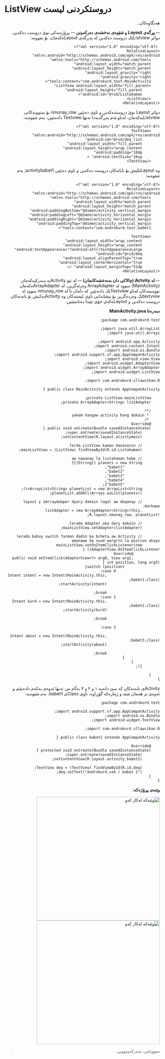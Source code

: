 # ListView دروستکردنی لیست
<div dir=rtl>
    
هەنگاوەکان.. 

<strong>-- پڕگەی Layout و شێوەی نەخشەی دەرکەوتن --</strong>
پڕۆژەیەکی نوێ دروست دەکەین، دواتر Listviewێک دروست دەکەین لە پەڕگەی Layoutەکەمان، بۆ نموونە:
<pre><code> &lt;?xml version="1.0" encoding="utf-8"?&gt;
&lt;RelativeLayout xmlns:android="http://schemas.android.com/apk/res/android"
    xmlns:tools="http://schemas.android.com/tools"
    android:layout_width="match_parent"
    android:layout_height="match_parent"
    android:layout_gravity="right"
    android:gravity="right"
    tools:context="com.androkurd.test.MainActivity"&gt;
    &lt;ListView android:layout_width="fill_parent"
        android:layout_height="fill_parent"
        android:id="@+id/Listakaman"&gt;
    &lt;/ListView&gt;
&lt;/RelativeLayout&gt;</code></pre>
دواتر Layout نوێ دروستدەکەین و ناوی دەنێین nmunay_row بۆ ستوونەکانی Listviewیەکەمان، لەناو ئەم پەڕگەیەدا تەنها Textview دادەنێین، بەم شێوەیە:
<pre><code>&lt;?xml version="1.0" encoding="utf-8"?&gt;
    &lt;TextView xmlns:android="http://schemas.android.com/apk/res/android"
        android:id="@+id/deq_list"
        android:layout_width="fill_parent"
        android:layout_height="wrap_content"
        android:padding="10dp"
        android:textSize="16sp" &gt;
    &lt;/TextView&gt;</code></pre>
وە Layoutێکیش بۆ باباتەکان دروست دەکەین و ناوی دەنێین activitybabet1, بەم شێوەیە:
<pre><code>&lt;?xml version="1.0" encoding="utf-8"?&gt;
&lt;RelativeLayout xmlns:android="http://schemas.android.com/apk/res/android"
    xmlns:tools="http://schemas.android.com/tools"
    android:layout_width="match_parent"
    android:layout_height="match_parent"
    android:paddingBottom="@dimen/activity_vertical_margin"
    android:paddingLeft="@dimen/activity_horizontal_margin"
    android:paddingRight="@dimen/activity_horizontal_margin"
    android:paddingTop="@dimen/activity_vertical_margin"
    tools:context="com.androkurd.test.babet1"&gt;

    &lt;TextView
        android:layout_width="wrap_content"
        android:layout_height="wrap_content"
        android:textAppearance="?android:attr/textAppearanceLarge"
        android:id="@+id/deq"
        android:layout_alignParentTop="true"
        android:layout_centerHorizontal="true"
        android:layout_marginTop="51dp" /&gt;
&lt;/RelativeLayout&gt;</code></pre>
<strong>-- لە Actvity (چالاکی دان بەنەخشەکانمان) --</strong>
لە نێو Activityیە سەرکیەکەمان (MainActivity) سوود لە ArrayAdapter وەرئەگرین، لە ArrayAdapterەکەمان نووسینەکان لەناو Textviewێک دادەنێین کە دامان نا لە nmunay_row سوود لە textviewێک وەردەگرین بۆ نیشاندانی ناوی لیستەکان وە Activityیەکیش بۆ بابەتەکان دروست دەکەین و Layoutەکەی خۆی تێیدا دەناسێنین.

<strong>سەرەتا MainActivity.java</strong>
<pre><code>package com.androkurd.test;

import java.util.ArrayList;
import java.util.Arrays;

import android.app.Activity;
import android.content.Intent;
import android.os.Bundle;
import android.support.v7.app.AppCompatActivity;
import android.view.View;
import android.widget.AdapterView;
import android.widget.ArrayAdapter;
import android.widget.ListView;

import com.androkurd.sllawcihan.R;

public class MainActivity extends AppCompatActivity {

    private ListView mainListView;
    private ArrayAdapter&lt;String&gt; listAdapter;

    /**
     * yakam hangaw activity bang dakain
     */
    @Override
    public void onCreate(Bundle savedInstanceState) {
        super.onCreate(savedInstanceState);
        setContentView(R.layout.ativitymain);

        // lerda ListView kaman danasenin
        mainListView = (ListView) findViewById(R.id.Listakaman);

        // aw nawanay la listakaman habe
        String[] planets = new String[]{
                "babet1",
                "babet2",
                "babet3",
                "babet4",
                "babet5"};
        ArrayList&lt;String&gt; planetList = new ArrayList&lt;String&gt;();
        planetList.addAll(Arrays.asList(planets));

        // layout y aArrayAdaper dyary dakain lagal aw deqanay darkawe.
        listAdapter = new ArrayAdapter&lt;String&gt;(this, R.layout.nmunay_row, planetList);

        // lerada Adapter aka dary dakain.
        mainListView.setAdapter(listAdapter);

        // lerada bahoy switch farman dadin ka bcheta aw Activity amanawe ba suud wargrtn la postion akayn
        mainListView.setOnItemClickListener(new AdapterView.OnItemClickListener() {
            @Override
            public void onItemClick(AdapterView&lt;?&gt; arg0, View arg1, int position, long arg3) {
                switch (position){
                    case 0:
                        Intent intent = new Intent(MainActivity.this, babet1.class);
                        startActivity(intent);

                        break;
                    case 1:
                        Intent kurd = new Intent(MainActivity.this, babet2.class);
                        startActivity(kurd);

                        break;

                    case 2:

                        Intent about = new Intent(MainActivity.this, babet3.class);
                        startActivity(about);

                        break;
                }
            }
        });

    }
}</code></pre>
Activityی بابەتەکان کە سێ دانەیە ١ و ٢ و ٣ بەڵام من تەنها ئەوەی یەکەم دادەنێنم و ئەوەی تر هەمان شتە و ژمارەکە گۆڕاوە، ناوی Classی babet1، بەم شێوەیە:
<pre><code>package com.androkurd.test;

import android.support.v7.app.AppCompatActivity;
import android.os.Bundle;
import android.widget.TextView;

import com.androkurd.sllawcihan.R;

public class babet1 extends AppCompatActivity {

    @Override
    protected void onCreate(Bundle savedInstanceState) {
        super.onCreate(savedInstanceState);
        setContentView(R.layout.activity_babet1);

        TextView deq = (TextView) findViewById(R.id.deq);
        deq.setText("Androkurd.com / babet 1");
    }
}</code></pre>
<strong>وێنەی پڕۆژەکە:</strong>

<img style="width: auto; height: 400px;" src="https://user-images.githubusercontent.com/42367292/44076451-e31589f0-9fa8-11e8-956e-280f0d5fad1b.png" alt="وێنەکە لەکار کەو" /><img style="width: auto; height: 400px;" src="https://user-images.githubusercontent.com/42367292/44076498-1180df92-9fa9-11e8-9972-b5db65f5afbe.png" alt="وێنەکە لەکار کەو" />
>  سووپاس، سەرکەوتووبن.
> 
</div>
